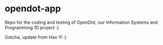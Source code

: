 # opendot-app
Repo for the coding and testing of OpenDot, our Information Systems and Programming 1D project :)

Gotcha, update from Hao Yi :)
